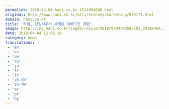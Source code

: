 ```yaml
---
permalink: 2018-04-04-hani.co.kr-1514904608.html
original: http://www.hani.co.kr/arti/economy/marketing/839171.html
domain: hani.co.kr
title: '하림, 단일지주사 체제로 지배구조 개편'
image: http://img.hani.co.kr/imgdb/resize/2018/0404/00503501_20180404.JPG
date: 2018-04-04 12:01:19
category: news
translations: 
 - 'en'
 - 'es'
 - 'de'
 - 'ru'
 - 'ja'
 - 'fr'
 - 'it'
 - 'zh-CN'
 - 'zh-TW'
 - 'ar'
 - 'pt'
 - 'hy'
---
```


